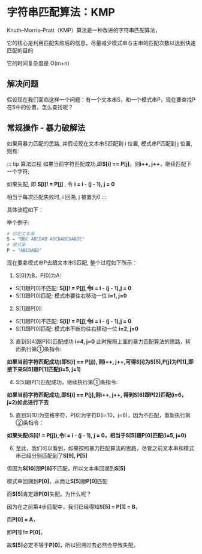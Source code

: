 # 字符串匹配算法：KMP

Knuth–Morris–Pratt（KMP）算法是一种改进的字符串匹配算法，

它的核心是利用匹配失败后的信息，尽量减少模式串与主串的匹配次数以达到快速匹配的目的

它的时间复杂度是 O(m+n)


## 解决问题
假设现在我们面临这样一个问题：有一个文本串S，和一个模式串P，现在要查找P在S中的位置，怎么查找呢？


## 常规操作 - 暴力破解法

如果用暴力匹配的思路, 并假设现在文本串S匹配到 i 位置, 模式串P匹配到 j 位置, 则有:

::: tip 算法过程
如果当前字符匹配成功,即<b class="vue-color grey-bg">S[i] == P[j]</b>，则<b class="vue-color grey-bg">i++, j++</b>，继续匹配下一个字符;

如果失配, 即 <b class="vue-color grey-bg">S[i]! = P[j]</b> , 令 <b class="vue-color grey-bg">i = i - (j - 1), j = 0</b>

相当于每次匹配失败时, i 回溯, j 被置为0
:::

具体流程如下：

举个例子:
```python
# 给定文本串
S = "BBC ABCDAB ABCDABCDABDE"
# 模式串
P = "ABCDABD"
```

现在要拿模式串P去跟文本串S匹配, 整个过程如下所示：

1. S[0]为B，P[0]为A:
* S[1]跟P[0]不匹配: <b class="vue-color grey-bg">S[i]! = P[j],令i = i - (j - 1),j = 0</b>
* S[1]跟P[0]匹配: 模式串要往右移动一位 <b class="vue-color grey-bg">i=1, j=0</b>

2. S[1]跟P[0]:
* S[1]跟P[0]不匹配: <b class="vue-color grey-bg">S[i]! = P[j],令i = i - (j - 1),j = 0</b>
* S[1]跟P[0]匹配: 模式串不断的往右移动一位 <b class="vue-color grey-bg">i=2, j=0</b>

3. 直到S[4]跟P[0]匹配成功 <b class="vue-color grey-bg">i=4, j=0</b>
此时按照上面的暴力匹配算法的思路，转而执行第①条指令:

<b class="grey-bg">如果当前字符匹配成功(即S[i] == P[j]), 则i++, j++,可得S[i]为S[5],P[j]为P[1],即接下来S[5]跟P[1]匹配(i=5, j=1)</b>

4. S[5]跟P[1]匹配成功，继续执行第①条指令:

<b class="grey-bg">如果当前字符匹配成功,即S[i] == P[j],则i++, j++, 得到S[6]跟P[2]匹配(i=6，j=2)如此进行下去</b>

5. 直到S[10]为空格字符，P[6]为字符D(i=10，j=6)，因为不匹配，重新执行第②条指令：

<b class="grey-bg">如果失配(S[i]! = P[j]),令i = i - (j - 1), j = 0，相当于S[5]跟P[0]匹配(i=5, j=0)</b>

6. 至此，我们可以看到，如果按照暴力匹配算法的思路，尽管之前文本串和模式串已经分别匹配到了<b class="vue-color">S[9], P[5]</b>

但因为<b class="vue-color">S[10]</b>跟<b class="vue-color">P[6]</b>不匹配，所以文本串回溯到<b class="vue-color">S[5]</b>

模式串回溯到<b class="vue-color">P[0]</b>，从而让<b class="vue-color">S[5]</b>跟<b class="vue-color">P[0]</b>匹配

而<b class="vue-color">S[5]</b>肯定跟<b class="vue-color">P[0]</b>失配。为什么呢？

因为在之前第4步匹配中，我们已经得知<b class="vue-color">S[5] = P[1] = B</b>，

而<b class="vue-color">P[0] = A</b>，

即<b class="vue-color">P[1] != P[0]</b>，

故<b class="vue-color">S[5]</b>必定不等于<b class="vue-color">P[0]</b>，所以回溯过去必然会导致失配。





